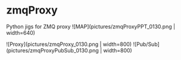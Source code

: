 # zmqProxy
Python jigs for ZMQ proxy
![MAP](pictures/zmqProxyPPT_0130.png | width=640)

![Proxy](pictures/zmqProxy_0130.png | width=800)
![Pub/Sub](pictures/zmqProxyPubSub_0130.png | width=800)

